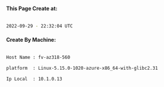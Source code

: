 
   
#### This Page Create at:

```bash

2022-09-29 - 22:32:04 UTC

```

#### Create By Machine:

```bash

Host Name : fv-az318-560

platform  : Linux-5.15.0-1020-azure-x86_64-with-glibc2.31

Ip Local  : 10.1.0.13

```

